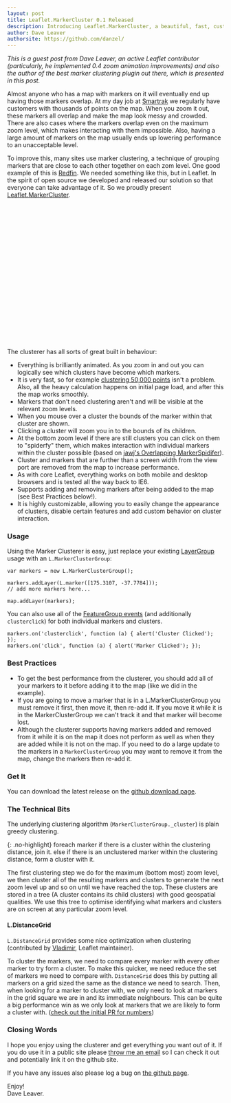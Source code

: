```yaml
---
layout: post
title: Leaflet.MarkerCluster 0.1 Released
description: Introducing Leaflet.MarkerCluster, a beautiful, fast, customizable plugin to reduce the visual clutter on crowded maps.
author: Dave Leaver
authorsite: https://github.com/danzel/
---
```


_This is a guest post from Dave Leaver, an active Leaflet contributor (particularly, he implemented 0.4 zoom animation improvements) and also the author of the best marker clustering plugin out there, which is presented in this post._

Almost anyone who has a map with markers on it will eventually end up having those markers overlap. At my day job at <a href="http://www.smartrak.co.nz/" title="Smartrak GPS Fleet Tracking">Smartrak</a> we regularly have customers with thousands of points on the map. When you zoom it out, these markers all overlap and make the map look messy and crowded. There are also cases where the markers overlap even on the maximum zoom level, which makes interacting with them impossible. Also, having a large amount of markers on the map usually ends up lowering performance to an unacceptable level.

To improve this, many sites use marker clustering, a technique of grouping markers that are close to each other together on each zom level. One good example of this is <a href="http://www.redfin.com/homes-for-sale">Redfin</a>. We needed something like this, but in Leaflet. In the spirit of open source we developed and released our solution so that everyone can take advantage of it. So we proudly present <a href="https://github.com/danzel/Leaflet.markercluster">Leaflet.MarkerCluster</a>.

<div id="map" class="map" style="height: 320px"></div>


The clusterer has all sorts of great built in behaviour:

 * Everything is brilliantly animated. As you zoom in and out you can logically see which clusters have become which markers.
 * It is very fast, so for example [clustering 50,000 points](http://danzel.github.com/Leaflet.markercluster/example/marker-clustering-realworld.50000.html) isn't a problem. Also, all the heavy calculation happens on initial page load, and after this the map works smoothly.
 * Markers that don't need clustering aren't and will be visible at the relevant zoom levels.
 * When you mouse over a cluster the bounds of the marker within that cluster are shown.
 * Clicking a cluster will zoom you in to the bounds of its children.
 * At the bottom zoom level if there are still clusters you can click on them to "spiderfy" them, which makes interaction with individual markers within the cluster possible (based on <a href="https://github.com/jawj/OverlappingMarkerSpiderfier-Leaflet">jawj's Overlapping MarkerSpidifer</a>).
 * Cluster and markers that are further than a screen width from the view port are removed from the map to increase performance.
 * As with core Leaflet, everything works on both mobile and desktop browsers and is tested all the way back to IE6.
 * Supports adding and removing markers after being added to the map (see Best Practices below!).
 * It is highly customizable, allowing you to easily change the appearance of clusters, disable certain features and add custom behavior on cluster interaction.

### Usage

Using the Marker Clusterer is easy, just replace your existing [LayerGroup](../../../examples/layers-control.html) usage with an `L.MarkerClusterGroup`:

    var markers = new L.MarkerClusterGroup();

	markers.addLayer(L.marker([175.3107, -37.7784]));
	// add more markers here...

	map.addLayer(markers);

You can also use all of the [FeatureGroup events](../../../reference.html#featuregroup) (and additionally `clusterclick`) for both individual markers and clusters.

	markers.on('clusterclick', function (a) { alert('Cluster Clicked'); });
	markers.on('click', function (a) { alert('Marker Clicked'); });

### Best Practices

 * To get the best performance from the clusterer, you should add all of your markers to it before adding it to the map (like we did in the example).
 * If you are going to move a marker that is in a L.MarkerClusterGroup you must remove it first, then move it, then re-add it. If you move it while it is in the MarkerClusterGroup we can't track it and that marker will become lost.
 * Although the clusterer supports having markers added and removed from it while it is on the map it does not perform as well as when they are added while it is not on the map. If you need to do a large update to the markers in a `MarkerClusterGroup` you may want to remove it from the map, change the markers then re-add it.

### Get It

You can download the latest release on the <a href="https://github.com/danzel/Leaflet.markercluster/downloads">github download page</a>.

### The Technical Bits

The underlying clustering algorithm (`MarkerClusterGroup._cluster`) is plain greedy clustering.

{: .no-highlight}
    foreach marker
        if there is a cluster within the clustering distance, join it.
        else if there is an unclustered marker within the clustering distance, form a cluster with it.

The first clustering step we do for the maximum (bottom most) zoom level, we then cluster all of the resulting markers and clusters to generate the next zoom level up and so on until we have reached the top.
These clusters are stored in a tree (A cluster contains its child clusters) with good geospatial qualities. We use this tree to optimise identifying what markers and clusters are on screen at any particular zoom level.

#### L.DistanceGrid

`L.DistanceGrid` provides some nice optimization when clustering (contributed by [Vladimir](http://agafonkin.com/en/), Leaflet maintainer).

To cluster the markers, we need to compare every marker with every other marker to try form a cluster.
To make this quicker, we need reduce the set of markers we need to compare with. `DistanceGrid` does this by putting all markers on a grid sized the same as the distance we need to search. Then, when looking for a marker to cluster with, we only need to look at markers in the grid square we are in and its immediate neighbours. This can be quite a big performance win as we only look at markers that we are likely to form a cluster with. (<a href="https://github.com/danzel/Leaflet.markercluster/pull/29">check out the initial PR for numbers</a>)

### Closing Words

I hope you enjoy using the clusterer and get everything you want out of it. If you do use it in a public site please <a href="mailto:danzel@localhost.geek.nz">throw me an email</a> so I can check it out and potentially link it on the github site.

If you have any issues also please log a bug on <a href="https://github.com/danzel/Leaflet.markercluster">the github page</a>.

Enjoy!<br />
Dave Leaver.

<link rel="stylesheet" href="http://danzel.github.com/Leaflet.markercluster/dist/MarkerCluster.css" />
<link rel="stylesheet" href="http://danzel.github.com/Leaflet.markercluster/dist/MarkerCluster.Default.css" />
<!--[if lte IE 8]><link rel="stylesheet" href="http://danzel.github.com/Leaflet.markercluster/dist/MarkerCluster.Default.ie.css" /><![endif]-->
<script src="http://danzel.github.com/Leaflet.markercluster/dist/leaflet.markercluster-src.js"></script>
<script src="http://danzel.github.com/Leaflet.markercluster/example/realworld.388.js"></script>

<script>
	var cloudmade = new L.TileLayer(CM_URL, {maxZoom: 18, attribution: CM_ATTR, styleId: 997}),
		latlng = new L.LatLng(-37.820, 175.217);

	var map = new L.Map('map', {center: latlng, zoom: 15, layers: [cloudmade]});

	map.attributionControl.addAttribution("Points &copy 2012 LINZ");

	var markers = new L.MarkerClusterGroup();

	for (var i = 0; i < addressPoints.length; i++) {
		var a = addressPoints[i];
		var title = a[2];
		var marker = new L.Marker(new L.LatLng(a[0], a[1]), { title: title });
		marker.bindPopup(title);
		markers.addLayer(marker);
	}

	map.addLayer(markers);
</script>
